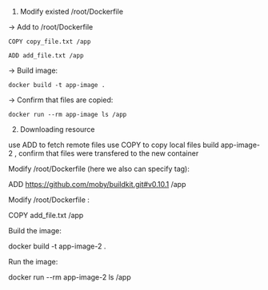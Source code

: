 1. Modify existed /root/Dockerfile

-> Add to /root/Dockerfile

    COPY copy_file.txt /app

    ADD add_file.txt /app

-> Build image:

    docker build -t app-image .

-> Confirm that files are copied:

    docker run --rm app-image ls /app

2. Downloading resource

use ADD to fetch remote files
use COPY to copy local files
build app-image-2 , confirm that files were transfered to the new container

Modify /root/Dockerfile (here we also can specify tag):


ADD https://github.com/moby/buildkit.git#v0.10.1 /app

Modify /root/Dockerfile :


COPY add_file.txt /app

Build the image:


docker build -t app-image-2 .


Run the image:


docker run --rm app-image-2 ls /app
